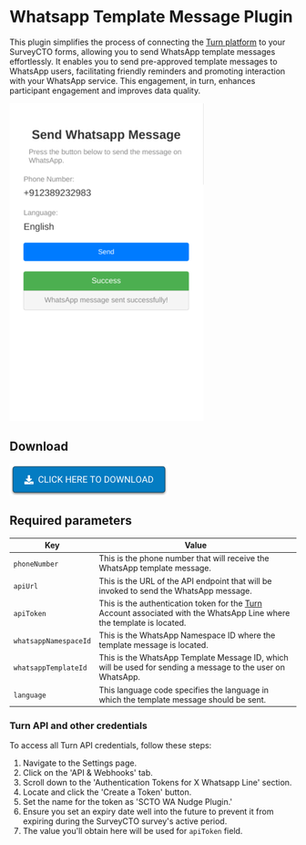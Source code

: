 # Whatsapp Template Message Plugin
This plugin simplifies the process of connecting the [Turn platform](https://www.turn.io/) to your SurveyCTO forms, allowing you to send WhatsApp template messages effortlessly. It enables you to send pre-approved template messages to WhatsApp users, facilitating friendly reminders and promoting interaction with your WhatsApp service. This engagement, in turn, enhances participant engagement and improves data quality.


![](extras/plugin-preview.png)

## Download

[![Download now](extras/download-button.png)](exotel-dialer.fieldplugin.zip)


## Required parameters

| Key                   | Value                                                                                                                                          |
| --------------------- | ---------------------------------------------------------------------------------------------------------------------------------------------- |
| `phoneNumber`         | This is the phone number that will receive the WhatsApp template message.                                                                      |
| `apiUrl`              | This is the URL of the API endpoint that will be invoked to send the WhatsApp message.                                                         |
| `apiToken`            | This is the authentication token for the [Turn](https://www.turn.io/) Account associated with the WhatsApp Line where the template is located. |
| `whatsappNamespaceId` | This is the WhatsApp Namespace ID where the template message is located.                                                                       |
| `whatsappTemplateId`  | This is the WhatsApp Template Message ID, which will be used for sending a message to the user on WhatsApp.                                    |
| `language`            | This language code specifies the language in which the template message should be sent.                                                        |

### Turn API and other credentials 
To access all Turn API credentials, follow these steps:

1. Navigate to the Settings page.
2. Click on the 'API & Webhooks' tab.
3. Scroll down to the 'Authentication Tokens for X Whatsapp Line' section.
4. Locate and click the 'Create a Token' button.
5. Set the name for the token as 'SCTO WA Nudge Plugin.'
6. Ensure you set an expiry date well into the future to prevent it from expiring during the SurveyCTO survey's active period.
7. The value you'll obtain here will be used for `apiToken` field.
